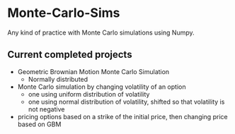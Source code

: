# Monte-Carlo-Sims

Any kind of practice with Monte Carlo simulations using Numpy.


## Current completed projects
- Geometric Brownian Motion Monte Carlo Simulation 
    - Normally distributed 
- Monte Carlo simulation by changing volatility of an option
    - one using uniform distribution of volatility
    - one using normal distribution of volatility, shifted so that volatility is not negative
- pricing options based on a strike of the initial price, then changing price based on GBM
